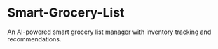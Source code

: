 # Smart-Grocery-List
An AI-powered smart grocery list manager with inventory tracking and recommendations.
